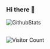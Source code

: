 ### Hi there 👋
![GithubStats](https://github-readme-stats.vercel.app/api?username=voluntexi&show_icons=true&theme=dark&count_private=true)
##
![Visitor Count](https://profile-counter.glitch.me/Christmas/count.svg)
<!--
**voluntexi/voluntexi** is a ✨ _special_ ✨ repository because its `README.md` (this file) appears on your GitHub profile.

Here are some ideas to get you started:

- 🔭 I’m currently working on ...
- 🌱 I’m currently learning ...
- 👯 I’m looking to collaborate on ...
- 🤔 I’m looking for help with ...
- 💬 Ask me about ...
- 📫 How to reach me: ...
- 😄 Pronouns: ...
- ⚡ Fun fact: ...
-->
